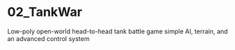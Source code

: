# 02_TankWar
Low-poly open-world head-to-head tank battle game
simple AI, terrain, and an advanced control system

